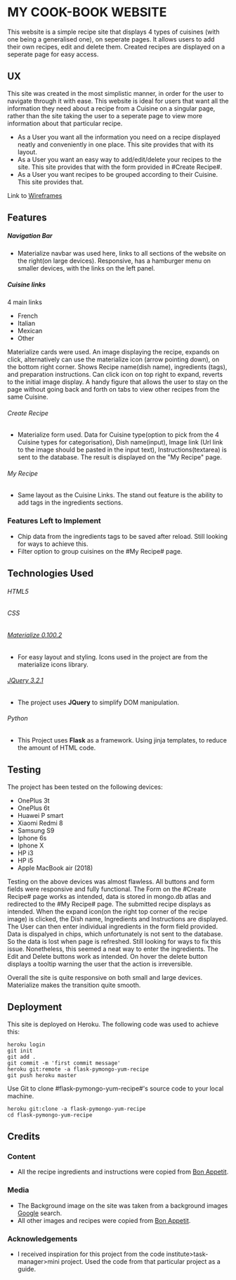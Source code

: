 # MY COOK-BOOK WEBSITE

This website is a simple recipe site that displays 4 types of cuisines (with one being a generalised one), on seperate pages. It allows users to add their own recipes, edit and delete them. Created recipes are displayed on a seperate page for easy access.
## UX
 
This site was created in the most simplistic manner, in order for the user to navigate through it with ease. This website is ideal for users that want all the information they need about a recipe from a Cuisine on a singular page, rather than the site taking the user to a seperate page to view more information about that particular recipe.
 - As a User you want all the information you need on a recipe displayed neatly and conveniently in one place. This site provides that with its layout.
 - As a User you want an easy way to add/edit/delete your recipes to the site. This site provides that with the form provided in #Create Recipe#.
 - As a User you want recipes to be grouped according to their Cuisine. This site provides that.
 
Link to [Wireframes](https://www.dropbox.com/s/ve5xs4nnbn7necp/03-19%20Scan1.pdf?dl=0)
 
## Features
##### Navigation Bar
- Materialize navbar was used here, links to all sections of the website on the right(on large devices). Responsive, has a hamburger menu on smaller devices, with the links on the left panel.
 
 ##### Cuisine links
 4 main links
 - French
 - Italian
 - Mexican
 - Other
 
Materialize cards were used. An image displaying the recipe, expands on click, alternatively can use the materialize icon (arrow pointing down), on the bottom right corner. Shows Recipe name(dish name), ingredients (tags), and preparation instructions. Can click icon on top right to expand, reverts to the initial image display. A handy figure that allows the user to stay on the page without going back and forth on tabs to view other recipes from the same Cuisine.
 
 ###### Create Recipe
 - Materialize form used. Data for Cuisine type(option to pick from the 4 Cuisine types for categorisation), Dish name(input), Image link (Url link to the image should be pasted in the input text), Instructions(textarea) is sent to the database. The result is displayed on the "My Recipe" page.
 
 ###### My Recipe
 - Same layout as the Cuisine Links. The stand out feature is the ability to add tags in the ingredients sections.
 

### Features Left to Implement
- Chip data from the ingredients tags to be saved after reload. Still looking for ways to achieve this.
- Filter option to group cuisines on the #My Recipe# page.

## Technologies Used

###### HTML5
###### CSS
###### [Materialize 0.100.2](http://archives.materializecss.com/0.100.2/)
- For easy layout and styling. Icons used in the project are from the materialize icons library.
###### [JQuery 3.2.1](https://cdnjs.cloudflare.com/ajax/libs/jquery/3.2.1/jquery.min.js)
- The project uses **JQuery** to simplify DOM manipulation.
###### Python
- This Project uses **Flask** as a framework. Using jinja templates, to reduce the amount of HTML code.

## Testing

The project has been tested on the following devices:
  - OnePlus 3t
  - OnePlus 6t
  - Huawei P smart
  - Xiaomi Redmi 8
  - Samsung S9
  - Iphone 6s
  - Iphone X
  - HP i3
  - HP i5
  - Apple MacBook air (2018)
  
Testing on the above devices was almost flawless. All buttons and form fields were responsive and fully functional. The Form on the #Create Recipe# page works as intended, data is stored in mongo.db atlas and redirected to the #My Recipe# page. The submitted recipe displays as intended. When the expand icon(on the right top corner of the recipe image) is clicked, the Dish name, Ingredients and Instructions are displayed. The User can then enter individual ingredients in the form field provided. Data is dispalyed in chips, which unfortunately is not sent to the database. So the data is lost when page is refreshed. Still looking for ways to fix this issue. Nonetheless, this seemed a neat way to enter the ingredients.
The Edit and Delete buttons work as intended. On hover the delete button displays a tooltip warning the user that the action is irreversible.

Overall the site is quite responsive on both small and large devices. Materialize makes the transition quite smooth. 
 
## Deployment

This site is deployed on Heroku.
The following code was used to achieve this:
```
heroku login
git init
git add .
git commit -m 'first commit message'
heroku git:remote -a flask-pymongo-yum-recipe
git push heroku master
```

Use Git to clone #flask-pymongo-yum-recipe#'s source code to your local machine.
```
heroku git:clone -a flask-pymongo-yum-recipe
cd flask-pymongo-yum-recipe
```

## Credits

### Content
- All the recipe ingredients and instructions were copied from [Bon Appetit](https://www.bonappetit.com/recipes).

### Media
- The Background image on the site was taken from a background images [Google](https://www.google.com/) search.
- All other images and recipes were copied from [Bon Appetit](https://www.bonappetit.com/recipes).

### Acknowledgements

- I received inspiration for this project from the code institute>task-manager>mini project. Used the code from that particular project as a guide. 
